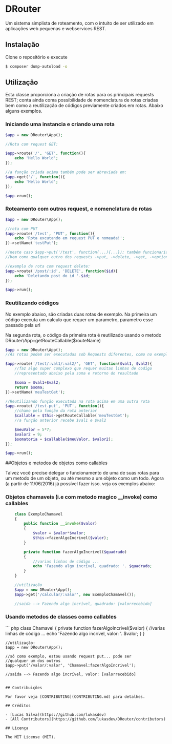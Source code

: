 # DRouter

Um sistema simplista de roteamento, com o intuito de ser utilizado em aplicações
web pequenas e webservices REST.

## Instalação

Clone o repositório e execute

``` bash
$ composer dump-autoload -o
```

## Utilização

<p>Esta classe proporciona a criação de rotas para os principais requests REST;
conta ainda coma possibilidade de nomenclatura de rotas criadas bem como a 
reutilização de códigos previamente criados em rotas.
Abaixo alguns exemplos.</p>

<h3>Iniciando uma instancia e criando uma rota</h3>

``` php
$app = new DRouter\App();

//Rota com request GET:

$app->route('/', 'GET', function(){
    echo 'Hello World';
});

//a função criada acima também pode ser abreviada em:
$app->get('/', function(){
    echo 'Hello World';
});

$app->run();
```
<h3>Roteamento com outros request, e nomenclatura de rotas</h3>

``` php
$app = new DRouter\App();

//rota com PUT
$app->route('/test', 'PUT', function(){
    echo 'Rota excutando em request PUT e nomeada!';
})->setName('testPut');

//neste caso $app->put('/test', function(...){...}); também funcionaria
//bem como qualquer outro dos requests ->put, ->delete, ->get, ->options ...

//exemplo de rota com request delete:
$app->route('/post/:id', 'DELETE', function($id){
    echo 'Deletando post do id '.$id;
});

$app->run();
```

<h3>Reutilizando códigos</h3>
<p>No exemplo abaixo, são criadas duas rotas de exemplo. Na primeira um código
executa um calculo que requer um parametro, parametro esse passado pela url</p>

<p>Na segunda rota, o código da primeira rota é reutilizado usando o metodo DRouter\App::getRouteCallable($routeName)</p>

``` php
$app = new DRouter\App();
//As rotas podem ser executadas sob Requests diferentes, como no exemplo abaixo:

$app->route('/test/:val1/:val2/', 'GET', function($val1, $val2){
    //faz algo super complexo que requer muitas linhas de codigo
    //representado abaixo pela soma e retorno do resultado

    $soma = $val1+$val2;
    return $soma;
})->setName('meuTestGet');

//Reutilizando função executada na rota acima em uma outra rota
$app->route('/test-put', 'PUT', function(){
    //chamo pela função da rota anterior
    $callable = $this->getRouteCallable('meuTestGet');
    //a função anterior recebe $val1 e $val2

    $meuValor = 5*7;
    $valor2 = 9;
    $somatoria = $callable($meuValor, $valor2);
});

$app->run();
```

##Objetos e metodos de objetos como callables
<p>Talvez você precise delegar o funcionamento de uma de suas rotas para um
metodo de um objeto, ou até mesmo a um objeto como um todo. Agora (a partir de 11/06/2016)
já possível fazer isso. veja os exemplos abaixo:</p>

<h3>Objetos chamaveis (i.e com metodo magico __invoke) como callables</h3>

``` php
    class ExemploChamavel
    {
        public function __invoke($valor)
        {
            $valor = $valor*$valor;
            $this->fazerAlgoIncrivel($valor);
        }

        private function fazerAlgoIncrivel($quadrado)
        {
            //varias linhas de código ...
            echo 'Fazendo algo incrível, quadrado: '. $quadrado;
        }
    }

    //utilização
    $app = new DRouter\App();
    $app->get('/calcular/:valor', new ExemploChamavel());

    //saida --> Fazendo algo incrível, quadrado: [valorrecebido]
```

<h3>Usando metodos de classes como callables</h3>
``` php
    class Chamavel
    {
        private function fazerAlgoIncrivel($valor)
        {
            //varias linhas de código ...
            echo 'Fazendo algo incrível, valor: '. $valor;
        }
    }

    //utilização:
    $app = new DRouter\App();
    
    //só como exemplo, estou usando request put... pode ser 
    //qualquer um dos outros
    $app->put('/valor/:valor', 'Chamavel:fazerAlgoIncrivel');

    //saida --> Fazendo algo incrível, valor: [valorrecebido]
```

## Contribuições

Por favor veja [CONTRIBUTING](CONTRIBUTING.md) para detalhes.

## Créditos

- [Lucas Silva](https://github.com/lukasdev)
- [All Contributors](https://github.com/lukasdev/DRouter/contributors)

## Licença

The MIT License (MIT).

